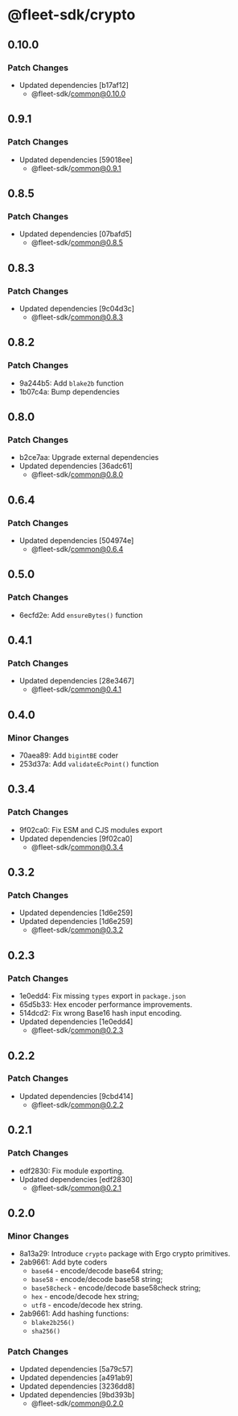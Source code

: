 # @fleet-sdk/crypto

## 0.10.0

### Patch Changes

- Updated dependencies [b17af12]
  - @fleet-sdk/common@0.10.0

## 0.9.1

### Patch Changes

- Updated dependencies [59018ee]
  - @fleet-sdk/common@0.9.1

## 0.8.5

### Patch Changes

- Updated dependencies [07bafd5]
  - @fleet-sdk/common@0.8.5

## 0.8.3

### Patch Changes

- Updated dependencies [9c04d3c]
  - @fleet-sdk/common@0.8.3

## 0.8.2

### Patch Changes

- 9a244b5: Add `blake2b` function
- 1b07c4a: Bump dependencies

## 0.8.0

### Patch Changes

- b2ce7aa: Upgrade external dependencies
- Updated dependencies [36adc61]
  - @fleet-sdk/common@0.8.0

## 0.6.4

### Patch Changes

- Updated dependencies [504974e]
  - @fleet-sdk/common@0.6.4

## 0.5.0

### Patch Changes

- 6ecfd2e: Add `ensureBytes()` function

## 0.4.1

### Patch Changes

- Updated dependencies [28e3467]
  - @fleet-sdk/common@0.4.1

## 0.4.0

### Minor Changes

- 70aea89: Add `bigintBE` coder
- 253d37a: Add `validateEcPoint()` function

## 0.3.4

### Patch Changes

- 9f02ca0: Fix ESM and CJS modules export
- Updated dependencies [9f02ca0]
  - @fleet-sdk/common@0.3.4

## 0.3.2

### Patch Changes

- Updated dependencies [1d6e259]
- Updated dependencies [1d6e259]
  - @fleet-sdk/common@0.3.2

## 0.2.3

### Patch Changes

- 1e0edd4: Fix missing `types` export in `package.json`
- 65d5b33: Hex encoder performance improvements.
- 514dcd2: Fix wrong Base16 hash input encoding.
- Updated dependencies [1e0edd4]
  - @fleet-sdk/common@0.2.3

## 0.2.2

### Patch Changes

- Updated dependencies [9cbd414]
  - @fleet-sdk/common@0.2.2

## 0.2.1

### Patch Changes

- edf2830: Fix module exporting.
- Updated dependencies [edf2830]
  - @fleet-sdk/common@0.2.1

## 0.2.0

### Minor Changes

- 8a13a29: Introduce `crypto` package with Ergo crypto primitives.
- 2ab9661: Add byte coders
  - `base64` - encode/decode base64 string;
  - `base58` - encode/decode base58 string;
  - `base58check` - encode/decode base58check string;
  - `hex` - encode/decode hex string;
  - `utf8` - encode/decode hex string.
- 2ab9661: Add hashing functions:
  - `blake2b256()`
  - `sha256()`

### Patch Changes

- Updated dependencies [5a79c57]
- Updated dependencies [a491ab9]
- Updated dependencies [3236dd8]
- Updated dependencies [9bd393b]
  - @fleet-sdk/common@0.2.0

